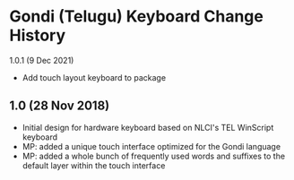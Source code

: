 Gondi (Telugu) Keyboard Change History
======================================

1.0.1 (9 Dec 2021)
* Add touch layout keyboard to package

1.0 (28 Nov 2018)
-----------------
* Initial design for hardware keyboard based on NLCI's TEL WinScript keyboard
* MP: added a unique touch interface optimized for the Gondi language
* MP: added a whole bunch of frequently used words and suffixes to the default layer within the touch interface
